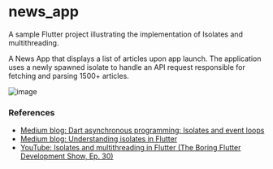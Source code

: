 # news_app 

A sample Flutter project illustrating the implementation of Isolates and multithreading.

A News App that displays a list of articles upon app launch. The application uses a newly spawned isolate to handle an API request responsible for fetching and parsing 1500+ articles.  

![image](https://github.com/AMohith/news_app/assets/85870252/4842ab89-e97d-4ec7-ba0a-ea35bc307e3a)


### References
- [Medium blog: Dart asynchronous programming: Isolates and event loops](https://medium.com/dartlang/dart-asynchronous-programming-isolates-and-event-loops-bffc3e296a6a)
- [Medium blog: Understanding isolates in Flutter](https://medium.com/flutter-community/understanding-isolates-in-flutter-5b26ec4ed627)
- [YouTube: Isolates and multithreading in Flutter (The Boring Flutter Development Show, Ep. 30)](https://www.youtube.com/watch?v=qrFTt1NZed8)




